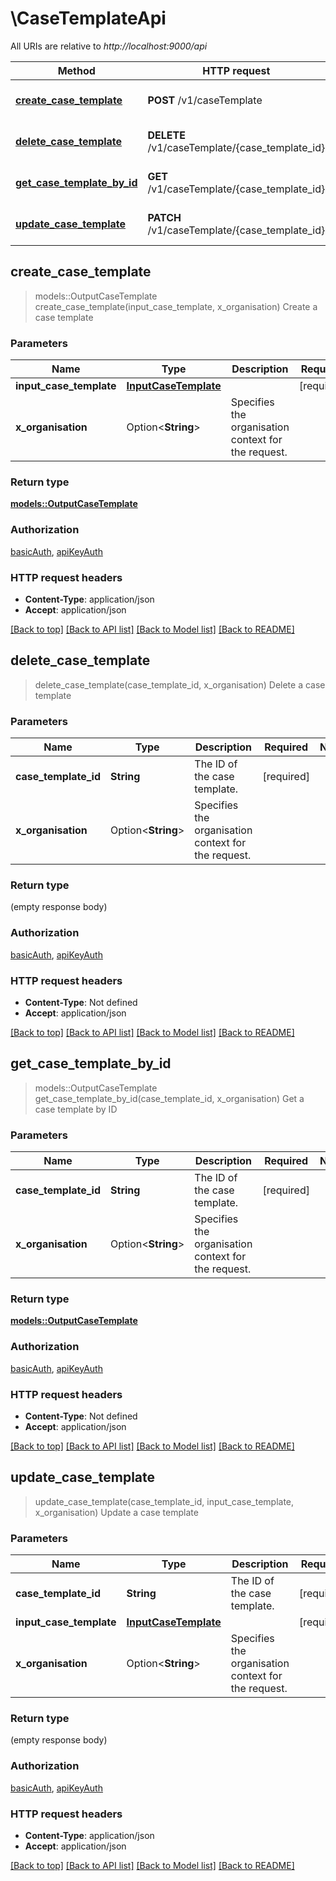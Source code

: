 # \CaseTemplateApi

All URIs are relative to *http://localhost:9000/api*

Method | HTTP request | Description
------------- | ------------- | -------------
[**create_case_template**](CaseTemplateApi.md#create_case_template) | **POST** /v1/caseTemplate | Create a case template
[**delete_case_template**](CaseTemplateApi.md#delete_case_template) | **DELETE** /v1/caseTemplate/{case_template_id} | Delete a case template
[**get_case_template_by_id**](CaseTemplateApi.md#get_case_template_by_id) | **GET** /v1/caseTemplate/{case_template_id} | Get a case template by ID
[**update_case_template**](CaseTemplateApi.md#update_case_template) | **PATCH** /v1/caseTemplate/{case_template_id} | Update a case template



## create_case_template

> models::OutputCaseTemplate create_case_template(input_case_template, x_organisation)
Create a case template

### Parameters


Name | Type | Description  | Required | Notes
------------- | ------------- | ------------- | ------------- | -------------
**input_case_template** | [**InputCaseTemplate**](InputCaseTemplate.md) |  | [required] |
**x_organisation** | Option<**String**> | Specifies the organisation context for the request. |  |

### Return type

[**models::OutputCaseTemplate**](OutputCaseTemplate.md)

### Authorization

[basicAuth](../README.md#basicAuth), [apiKeyAuth](../README.md#apiKeyAuth)

### HTTP request headers

- **Content-Type**: application/json
- **Accept**: application/json

[[Back to top]](#) [[Back to API list]](../README.md#documentation-for-api-endpoints) [[Back to Model list]](../README.md#documentation-for-models) [[Back to README]](../README.md)


## delete_case_template

> delete_case_template(case_template_id, x_organisation)
Delete a case template

### Parameters


Name | Type | Description  | Required | Notes
------------- | ------------- | ------------- | ------------- | -------------
**case_template_id** | **String** | The ID of the case template. | [required] |
**x_organisation** | Option<**String**> | Specifies the organisation context for the request. |  |

### Return type

 (empty response body)

### Authorization

[basicAuth](../README.md#basicAuth), [apiKeyAuth](../README.md#apiKeyAuth)

### HTTP request headers

- **Content-Type**: Not defined
- **Accept**: application/json

[[Back to top]](#) [[Back to API list]](../README.md#documentation-for-api-endpoints) [[Back to Model list]](../README.md#documentation-for-models) [[Back to README]](../README.md)


## get_case_template_by_id

> models::OutputCaseTemplate get_case_template_by_id(case_template_id, x_organisation)
Get a case template by ID

### Parameters


Name | Type | Description  | Required | Notes
------------- | ------------- | ------------- | ------------- | -------------
**case_template_id** | **String** | The ID of the case template. | [required] |
**x_organisation** | Option<**String**> | Specifies the organisation context for the request. |  |

### Return type

[**models::OutputCaseTemplate**](OutputCaseTemplate.md)

### Authorization

[basicAuth](../README.md#basicAuth), [apiKeyAuth](../README.md#apiKeyAuth)

### HTTP request headers

- **Content-Type**: Not defined
- **Accept**: application/json

[[Back to top]](#) [[Back to API list]](../README.md#documentation-for-api-endpoints) [[Back to Model list]](../README.md#documentation-for-models) [[Back to README]](../README.md)


## update_case_template

> update_case_template(case_template_id, input_case_template, x_organisation)
Update a case template

### Parameters


Name | Type | Description  | Required | Notes
------------- | ------------- | ------------- | ------------- | -------------
**case_template_id** | **String** | The ID of the case template. | [required] |
**input_case_template** | [**InputCaseTemplate**](InputCaseTemplate.md) |  | [required] |
**x_organisation** | Option<**String**> | Specifies the organisation context for the request. |  |

### Return type

 (empty response body)

### Authorization

[basicAuth](../README.md#basicAuth), [apiKeyAuth](../README.md#apiKeyAuth)

### HTTP request headers

- **Content-Type**: application/json
- **Accept**: application/json

[[Back to top]](#) [[Back to API list]](../README.md#documentation-for-api-endpoints) [[Back to Model list]](../README.md#documentation-for-models) [[Back to README]](../README.md)

